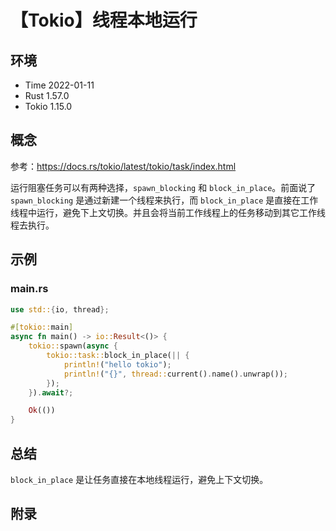 # 【Tokio】线程本地运行

## 环境

- Time 2022-01-11
- Rust 1.57.0
- Tokio 1.15.0

## 概念

参考：<https://docs.rs/tokio/latest/tokio/task/index.html>  

运行阻塞任务可以有两种选择，`spawn_blocking` 和 `block_in_place`。前面说了 `spawn_blocking` 是通过新建一个线程来执行，而 `block_in_place` 是直接在工作线程中运行，避免下上文切换。并且会将当前工作线程上的任务移动到其它工作线程去执行。

## 示例

### main.rs

```rust
use std::{io, thread};

#[tokio::main]
async fn main() -> io::Result<()> {
    tokio::spawn(async {
        tokio::task::block_in_place(|| {
            println!("hello tokio");
            println!("{}", thread::current().name().unwrap());
        });
    }).await?;

    Ok(())
}
```

## 总结

`block_in_place` 是让任务直接在本地线程运行，避免上下文切换。

## 附录
